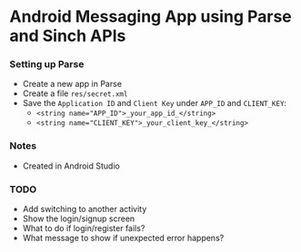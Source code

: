 # Android Messaging App using Parse and Sinch APIs

### Setting up Parse
* Create a new app in Parse
* Create a file `res/secret.xml`
* Save the `Application ID` and `Client Key` under `APP_ID` and `CLIENT_KEY`:
  * `<string name="APP_ID">_your_app_id_</string>`
  * `<string name="CLIENT_KEY">_your_client_key_</string>`

### Notes
* Created in Android Studio

### TODO
* Add switching to another activity
* Show the login/signup screen
* What to do if login/register fails?
* What message to show if unexpected error happens?
